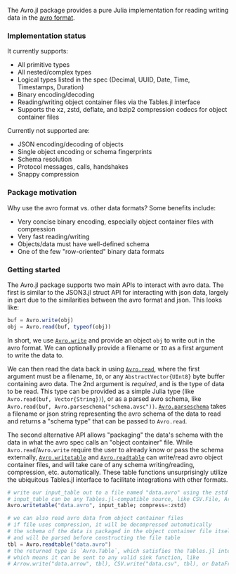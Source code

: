 The Avro.jl package provides a pure Julia implementation for reading writing data in the [avro format](http://avro.apache.org/docs/current/spec.html).

### Implementation status

It currently supports:

  * All primitive types
  * All nested/complex types
  * Logical types listed in the spec (Decimal, UUID, Date, Time, Timestamps, Duration)
  * Binary encoding/decoding
  * Reading/writing object container files via the Tables.jl interface
  * Supports the xz, zstd, deflate, and bzip2 compression codecs for object container files

Currently not supported are:

  * JSON encoding/decoding of objects
  * Single object encoding or schema fingerprints
  * Schema resolution
  * Protocol messages, calls, handshakes
  * Snappy compression

### Package motivation

Why use the avro format vs. other data formats? Some benefits include:

  * Very concise binary encoding, especially object container files with compression
  * Very fast reading/writing
  * Objects/data must have well-defined schema
  * One of the few "row-oriented" binary data formats

### Getting started

The Avro.jl package supports two main APIs to interact with avro data. The first is similar to the JSON3.jl struct API for interacting with json data, largely in part due to the similarities between the avro format and json. This looks like:

```julia
buf = Avro.write(obj)
obj = Avro.read(buf, typeof(obj))
```

In short, we use [`Avro.write`](@ref) and provide an object `obj` to write out in the avro format. We can optionally provide a filename or `IO` as a first argument to write the data to.

We can then read the data back in using [`Avro.read`](@ref), where the first argument must be a filename, `IO`, or any `AbstractVector{UInt8}` byte buffer containing avro data. The 2nd argument is *required*, and is the type of data to be read. This type can be provided as a simple Julia type (like `Avro.read(buf, Vector{String})`), or as a parsed avro schema, like `Avro.read(buf, Avro.parseschema("schema.avsc"))`. [`Avro.parseschema`](@ref) takes a filename or json string representing the avro schema of the data to read and returns a "schema type" that can be passed to `Avro.read`.

The second alternative API allows "packaging" the data's schema with the data in what the avro spec calls an "object container" file. While `Avro.read`/`Avro.write` require the user to already know or pass the schema externally, [`Avro.writetable`](@ref) and [`Avro.readtable`](@ref) can write/read avro object container files, and will take care of any schema writing/reading, compression, etc. automatically. These table functions unsurprisingly utilize the ubiquitous Tables.jl interface to facilitate integrations with other formats.

```julia
# write our input_table out to a file named "data.avro" using the zstd compression codec
# input_table can be any Tables.jl-compatible source, like CSV.File, Arrow.Table, DataFrame, etc.
Avro.writetable("data.avro", input_table; compress=:zstd)

# we can also read avro data from object container files
# if file uses compression, it will be decompressed automatically
# the schema of the data is packaged in the object container file itself
# and will be parsed before constructing the file table
tbl = Avro.readtable("data.avro")
# the returned type is `Avro.Table`, which satisfies the Tables.jl interface
# which means it can be sent to any valid sink function, like
# Arrow.write("data.arrow", tbl), CSV.write("data.csv", tbl), or DataFrame(tbl)
```
